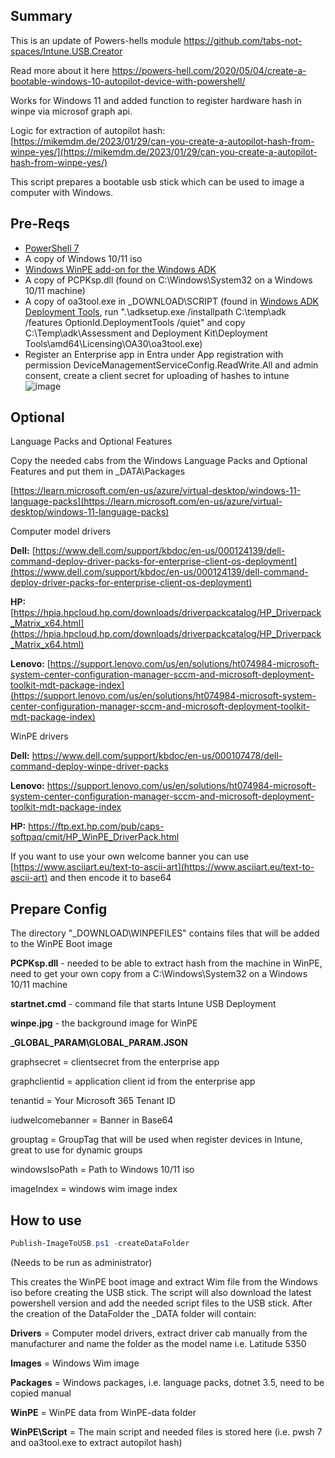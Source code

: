 ## Summary
This is an update of Powers-hells module https://github.com/tabs-not-spaces/Intune.USB.Creator

Read more about it here
https://powers-hell.com/2020/05/04/create-a-bootable-windows-10-autopilot-device-with-powershell/

Works for Windows 11 and added function to register hardware hash in winpe via microsof graph api.

Logic for extraction of autopilot hash: [https://mikemdm.de/2023/01/29/can-you-create-a-autopilot-hash-from-winpe-yes/](https://mikemdm.de/2023/01/29/can-you-create-a-autopilot-hash-from-winpe-yes/)

This script prepares a bootable usb stick which can be used to image a computer with Windows.

## Pre-Reqs

- [PowerShell 7](https://docs.microsoft.com/en-us/powershell/scripting/install/installing-powershell-core-on-windows?view=powershell-7)
- A copy of Windows 10/11 iso
- [Windows WinPE add-on for the Windows ADK](https://learn.microsoft.com/en-us/windows-hardware/get-started/adk-install)
- A copy of PCPKsp.dll (found on C:\Windows\System32 on a Windows 10/11 machine)
- A copy of oa3tool.exe in _DOWNLOAD\SCRIPT (found in [Windows ADK Deployment Tools](https://learn.microsoft.com/en-us/windows-hardware/get-started/adk-install), run ".\adksetup.exe /installpath C:\temp\adk /features OptionId.DeploymentTools /quiet" and copy C:\Temp\adk\Assessment and Deployment Kit\Deployment Tools\amd64\Licensing\OA30\oa3tool.exe)
- Register an Enterprise app in Entra under App registration with permission DeviceManagementServiceConfig.ReadWrite.All and admin consent, create a client secret for uploading of hashes to intune
![image](https://github.com/user-attachments/assets/1b8c2dce-06ee-4dad-801f-c625c2f7c2e2)

## Optional

Language Packs and Optional Features


Copy the needed cabs from the Windows Language Packs and Optional Features and put them in _DATA\Packages

[https://learn.microsoft.com/en-us/azure/virtual-desktop/windows-11-language-packs](https://learn.microsoft.com/en-us/azure/virtual-desktop/windows-11-language-packs)

Computer model drivers 

**Dell:** [https://www.dell.com/support/kbdoc/en-us/000124139/dell-command-deploy-driver-packs-for-enterprise-client-os-deployment](https://www.dell.com/support/kbdoc/en-us/000124139/dell-command-deploy-driver-packs-for-enterprise-client-os-deployment)

**HP:** [https://hpia.hpcloud.hp.com/downloads/driverpackcatalog/HP_Driverpack_Matrix_x64.html](https://hpia.hpcloud.hp.com/downloads/driverpackcatalog/HP_Driverpack_Matrix_x64.html)

**Lenovo:** [https://support.lenovo.com/us/en/solutions/ht074984-microsoft-system-center-configuration-manager-sccm-and-microsoft-deployment-toolkit-mdt-package-index](https://support.lenovo.com/us/en/solutions/ht074984-microsoft-system-center-configuration-manager-sccm-and-microsoft-deployment-toolkit-mdt-package-index)

WinPE drivers

**Dell:** https://www.dell.com/support/kbdoc/en-us/000107478/dell-command-deploy-winpe-driver-packs

**Lenovo:** https://support.lenovo.com/us/en/solutions/ht074984-microsoft-system-center-configuration-manager-sccm-and-microsoft-deployment-toolkit-mdt-package-index

**HP:** https://ftp.ext.hp.com/pub/caps-softpaq/cmit/HP_WinPE_DriverPack.html

If you want to use your own welcome banner you can use [https://www.asciiart.eu/text-to-ascii-art](https://www.asciiart.eu/text-to-ascii-art) and then encode it to base64

## Prepare Config
The directory "_DOWNLOAD\WINPEFILES" contains files that will be added to the WinPE Boot image

**PCPKsp.dll** - needed to be able to extract hash from the machine in WinPE, need to get your own copy from a C:\Windows\System32 on a Windows 10/11 machine

**startnet.cmd** - command file that starts Intune USB Deployment

**winpe.jpg** - the background image for WinPE

**_GLOBAL_PARAM\GLOBAL_PARAM.JSON**

graphsecret = clientsecret from the enterprise app

graphclientid = application client id from the enterprise app

tenantid = Your Microsoft 365 Tenant ID

iudwelcomebanner = Banner in Base64

grouptag = GroupTag that will be used when register devices in Intune, great to use for dynamic groups

windowsIsoPath = Path to Windows 10/11 iso

imageIndex = windows wim image index

## How to use
``` PowerShell
Publish-ImageToUSB.ps1 -createDataFolder
```
(Needs to be run as administrator)

This creates the WinPE boot image and extract Wim file from the Windows iso before creating the USB stick.
The script will also download the latest powershell version and add the needed script files to the USB stick.
After the creation of the DataFolder the _DATA folder will contain:

**Drivers** = Computer model drivers, extract driver cab manually from the manufacturer and name the folder as the model name i.e. Latitude 5350

**Images** = Windows Wim image

**Packages** = Windows packages, i.e. language packs, dotnet 3.5, need to be copied manual

**WinPE** = WinPE data from WinPE-data folder

**WinPE\Script** = The main script and needed files is stored here (i.e. pwsh 7 and oa3tool.exe to extract autopilot hash)
